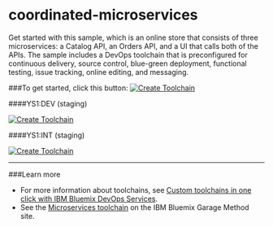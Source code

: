 # coordinated-microservices

Get started with this sample, which is an online store that consists of three microservices: a Catalog API, an Orders API, and a UI that calls both of the APIs. The sample includes a DevOps toolchain that is preconfigured for continuous delivery, source control, blue-green deployment, functional testing, issue tracking, online editing, and messaging. 

###To get started, click this button:
[![Create Toolchain](https://console.ng.bluemix.net/devops/graphics/create_toolchain_button.png)](https://console.ng.bluemix.net/devops/setup/deploy/)
 
####YS1:DEV (staging)
 
[![Create Toolchain](https://dev-console.stage1.ng.bluemix.net/devops/graphics/create_toolchain_button.png)](https://dev-console.stage1.ng.bluemix.net/devops/setup/deploy?repository=https://github.com/open-toolchain/coordinated-microservices)
 
####YS1:INT (staging)
  
[![Create Toolchain](https://console.stage1.ng.bluemix.net/devops/graphics/create_toolchain_button.png)](https://console.stage1.ng.bluemix.net/devops/setup/deploy?repository=https://github.com/open-toolchain/coordinated-microservices)

---
###Learn more

* For more information about toolchains, see [Custom toolchains in one click with IBM Bluemix DevOps Services](https://developer.ibm.com/devops-services/2016/06/16/open-toolchain-with-ibm-bluemix-devops-services/).
* See the [Microservices toolchain](https://www.ibm.com/devops/method/toolchains/microservices_toolchain) on the IBM Bluemix Garage Method site.
